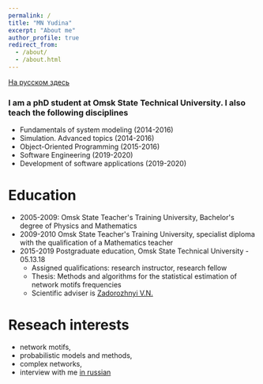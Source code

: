 ```yaml
---
permalink: /
title: "MN Yudina"
excerpt: "About me"
author_profile: true
redirect_from: 
  - /about/
  - /about.html
---
```

[На русском здесь](https://omgtu.ru/ecab/persons/index.php?f=2191)


### I am a phD student at Omsk State Technical University. I also teach the following disciplines
* Fundamentals of system modeling (2014-2016)
* Simulation. Advanced topics (2014-2016)
* Object-Oriented Programming (2015-2016)
* Software Engineering (2019-2020)
* Development of software applications (2019-2020) 

Education
======
* 2005-2009: Omsk State Teacher's Training University, Bachelor's degree of Physics and Mathematics
* 2009-2010 Omsk State Teacher's Training University, specialist diploma with the qualification of a Mathematics teacher
* 2015-2019 Postgraduate education, Omsk State Technical University - 05.13.18
   * Assigned qualifications: research instructor, research fellow
   * Thesis:  Methods and algorithms for the statistical estimation of network motifs frequencies
   * Scientific adviser is [Zadorozhnyi V.N.](https://omgtu.ru/ecab/persons/?f=550)

Reseach interests
======
* network motifs,
* probabilistic models and methods,
* complex networks,
* interview with me [in russian](https://omgtu.ru/general_information/news/?ELEMENT_ID=48903)
